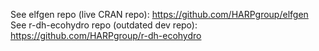 See elfgen repo (live CRAN repo): https://github.com/HARPgroup/elfgen
See r-dh-ecohydro repo (outdated dev repo): https://github.com/HARPgroup/r-dh-ecohydro